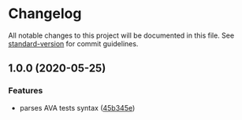 # Changelog

All notable changes to this project will be documented in this file. See [standard-version](https://github.com/conventional-changelog/standard-version) for commit guidelines.

## 1.0.0 (2020-05-25)


### Features

* parses AVA tests syntax ([45b345e](https://github.com/devtin/ava-to-json/commit/45b345e892fa4602bb0964a2e4bd028e0144acae))
